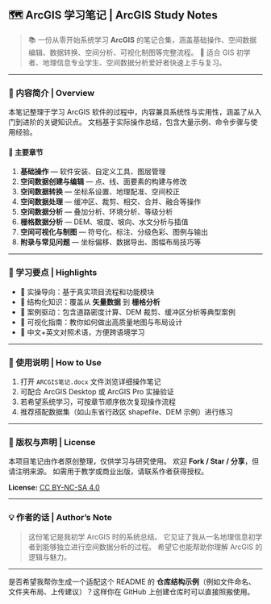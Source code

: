 ## 🗺️ ArcGIS 学习笔记 | ArcGIS Study Notes

> 📚 一份从零开始系统学习 **ArcGIS** 的笔记合集，涵盖基础操作、空间数据编辑、数据转换、空间分析、可视化制图等完整流程。
> 🧭 适合 GIS 初学者、地理信息专业学生、空间数据分析爱好者快速上手与复习。

---

### 🧩 内容简介 | Overview

本笔记整理于学习 ArcGIS 软件的过程中，内容兼具系统性与实用性，涵盖了从入门到进阶的关键知识点。
文档基于实际操作总结，包含大量示例、命令步骤与使用经验。

#### 📘 主要章节

1. **基础操作** — 软件安装、自定义工具、图层管理
2. **空间数据创建与编辑** — 点、线、面要素的构建与修改
3. **空间数据转换** — 坐标系设置、地理配准、空间校正
4. **空间数据处理** — 缓冲区、裁剪、相交、合并、融合等操作
5. **空间数据分析** — 叠加分析、环境分析、等级分析
6. **栅格数据分析** — DEM、坡度、坡向、水文分析与插值
7. **空间可视化与制图** — 符号化、标注、分级色彩、图例与输出
8. **附录与常见问题** — 坐标偏移、数据导出、图幅布局技巧等

---

### 🧠 学习要点 | Highlights

* 🔹 实操导向：基于真实项目流程和功能模块
* 🔹 结构化知识：覆盖从 **矢量数据** 到 **栅格分析**
* 🔹 案例驱动：包含道路密度计算、DEM 裁剪、缓冲区分析等典型案例
* 🔹 可视化指南：教你如何做出高质量地图与布局设计
* 🔹 中文+英文对照术语，方便跨语境学习

---

### 🧰 使用说明 | How to Use

1. 打开 `ARCGIS笔记.docx` 文件浏览详细操作笔记
2. 可配合 ArcGIS Desktop 或 ArcGIS Pro 实操验证
3. 若希望系统学习，可按章节顺序依次复现操作流程
4. 推荐搭配数据集（如山东省行政区 shapefile、DEM 示例）进行练习

---

### 📄 版权与声明 | License

本项目笔记由作者原创整理，仅供学习与研究使用。
欢迎 **Fork / Star / 分享**，但请注明来源。
如需用于教学或商业出版，请联系作者获得授权。

**License:** [CC BY-NC-SA 4.0](https://creativecommons.org/licenses/by-nc-sa/4.0/deed.zh)

---

### 💡 作者的话 | Author’s Note

> 这份笔记是我初学 ArcGIS 时的系统总结。
> 它见证了我从一名地理信息初学者到能够独立进行空间数据分析的过程。
> 希望它也能帮助你理解 ArcGIS 的逻辑与魅力。

---

是否希望我帮你生成一个适配这个 README 的 **仓库结构示例**（例如文件命名、文件夹布局、上传建议）？这样你在 GitHub 上创建仓库时可以直接照搬使用。

